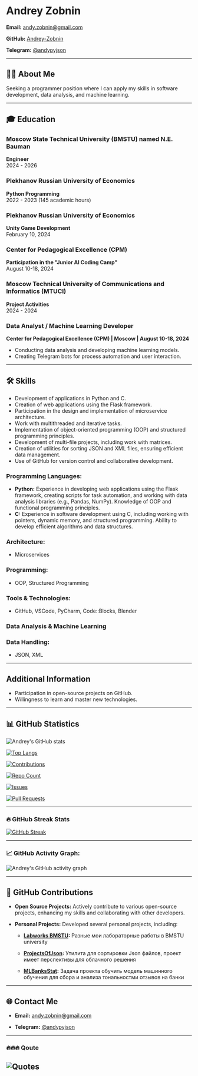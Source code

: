 # Andrey Zobnin


**Email:** [andy.zobnin@gmail.com](mailto:andy.zobnin@gmail.com)  

**GitHub:** [Andrey-Zobnin](https://github.com/Andrey-Zobnin)  

**Telegram:** [@andypyjson](https://t.me/andypyjson)  

---


## 👨‍💻 About Me 
Seeking a programmer position where I can apply my skills in software development, data analysis, and machine learning.

---

## 🎓 Education

### Moscow State Technical University (BMSTU) named N.E. Bauman  
**Engineer**  
2024 - 2026  

### Plekhanov Russian University of Economics  
**Python Programming**  
2022 - 2023 (145 academic hours)  

### Plekhanov Russian University of Economics  
**Unity Game Development**  
February 10, 2024  

### Center for Pedagogical Excellence (CPM)  
**Participation in the "Junior AI Coding Camp"**  
August 10-18, 2024  

### Moscow Technical University of Communications and Informatics (MTUCI)  
**Project Activities**  
2024 - 2024  



### Data Analyst / Machine Learning Developer  
**Center for Pedagogical Excellence (CPM) | Moscow | August 10-18, 2024**  

- Conducting data analysis and developing machine learning models.  
- Creating Telegram bots for process automation and user interaction.  

---

## 🛠️ Skills  
- Development of applications in Python and C.  
- Creation of web applications using the Flask framework.  
- Participation in the design and implementation of microservice architecture.  
- Work with multithreaded and iterative tasks.  
- Implementation of object-oriented programming (OOP) and structured programming principles.  
- Development of multi-file projects, including work with matrices.  
- Creation of utilities for sorting JSON and XML files, ensuring efficient data management.  
- Use of GitHub for version control and collaborative development.

### Programming Languages: 
- **Python:** Experience in developing web applications using the Flask framework, creating scripts for task automation, and working with data analysis libraries (e.g., Pandas, NumPy). Knowledge of OOP and functional programming principles.  
- **C:** Experience in software development using C, including working with pointers, dynamic memory, and structured programming. Ability to develop efficient algorithms and data structures.  

### Architecture:  
- Microservices  

### Programming:  
- OOP, Structured Programming  

### Tools & Technologies:  
- GitHub, VSCode, PyCharm, Code::Blocks, Blender  

### Data Analysis & Machine Learning  

### Data Handling:  
- JSON, XML  

---

## Additional Information  

- Participation in open-source projects on GitHub.  
- Willingness to learn and master new technologies.

---

## 📊 GitHub Statistics  

![Andrey's GitHub stats](https://github-readme-stats.vercel.app/api?username=Andrey-Zobnin&theme=cobalt&show_icons=true)  

[![Top Langs](https://github-readme-stats.vercel.app/api/top-langs/?username=Andrey-Zobnin&layout=compact)](https://github.com/Andrey-Zobnin)

[![Contributions](https://github-readme-streak-stats.herokuapp.com/?user=Andrey-Zobnin&theme=cobalt)](https://git.io/streak-stats)  

[![Repo Count](https://badges.pufler.dev/repos/Andrey-Zobnin)](https://github.com/Andrey-Zobnin?tab=repositories)  

[![Issues](https://img.shields.io/github/issues/Andrey-Zobnin?style=flat-square)](https://github.com/Andrey-Zobnin?tab=issues)  

[![Pull Requests](https://img.shields.io/github/issues-pr/Andrey-Zobnin?style=flat-square)](https://github.com/Andrey-Zobnin?tab=pulls)  

---

### 🔥 GitHub Streak Stats

[![GitHub Streak](https://github-readme-streak-stats.herokuapp.com/?user=Andrey-Zobnin&theme=dark)](https://git.io/streak-stats)

---
### 📈 GitHub Activity Graph:

![Andrey's GitHub activity graph](https://activity-graph.herokuapp.com/graph?username=Andrey-Zobnin&theme=react-dark)


---


## 🌟 GitHub Contributions  

- **Open Source Projects:** Actively contribute to various open-source projects, enhancing my skills and collaborating with other developers.  

- **Personal Projects:** Developed several personal projects, including:

  - **[Labworks BMSTU](https://github.com/Andrey-Zobnin/fmsh_lab):** Разные мои лабораторные работы в BMSTU university
  - **[ProjectsOfJson](https://github.com/Andrey-Zobnin/ProjectOfJson):** Утилита для сортировки Json файлов, проект имеет перспективы для облачного решения

  - **[MLBanksStat](https://github.com/Andrey-Zobnin/MLbanks):** Задача проекта обучить модель машинного обучения для сбора и анализа тональностми отзывов на банки


---


## 🌐 Contact Me  

- **Email:** [andy.zobnin@gmail.com](mailto:andy.zobnin@gmail.com)  

- **Telegram:** [@andypyjson](https://t.me/andypyjson)  


---
### 🔥🔥🔥 Qoute

![Quotes](https://quotes-github-readme.vercel.app/api?type=horizontal&theme=dark)
---
